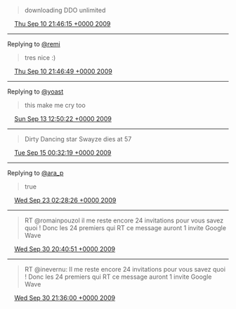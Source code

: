 > downloading DDO unlimited

<img src="/media/tweet.ico" width="12" /> [Thu Sep 10 21:46:15 +0000 2009](https://twitter.com/eduplessis/status/3896882928)

----

Replying to [@remi](https://twitter.com/remi/status/3896648308)

> tres nice :)

<img src="/media/tweet.ico" width="12" /> [Thu Sep 10 21:46:49 +0000 2009](https://twitter.com/eduplessis/status/3896894396)

----

Replying to [@yoast](https://twitter.com/yoast/status/3953149363)

> this make me cry too

<img src="/media/tweet.ico" width="12" /> [Sun Sep 13 12:50:22 +0000 2009](https://twitter.com/eduplessis/status/3953918841)

----

> Dirty Dancing star Swayze dies at 57

<img src="/media/tweet.ico" width="12" /> [Tue Sep 15 00:32:19 +0000 2009](https://twitter.com/eduplessis/status/3992924518)

----

Replying to [@ara_p](https://twitter.com/ara_p/status/4305337104)

> true

<img src="/media/tweet.ico" width="12" /> [Wed Sep 23 02:28:26 +0000 2009](https://twitter.com/eduplessis/status/4305569127)

----

> RT @romainpouzol il me reste encore 24 invitations pour vous savez quoi ! Donc les 24 premiers qui RT ce message auront 1 invite Google Wave

<img src="/media/tweet.ico" width="12" /> [Wed Sep 30 20:40:51 +0000 2009](https://twitter.com/eduplessis/status/4506566636)

----

> RT @inevernu: Il me reste encore 24 invitations pour vous savez quoi ! Donc les 24 premiers qui RT ce message auront 1 invite Google Wave

<img src="/media/tweet.ico" width="12" /> [Wed Sep 30 21:36:00 +0000 2009](https://twitter.com/eduplessis/status/4507794175)